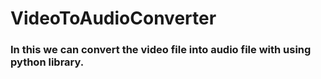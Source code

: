 # VideoToAudioConverter
### In this we can convert the video file  into audio file with using python library.
